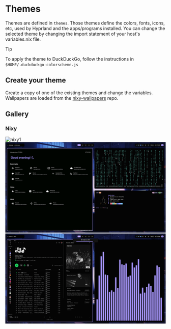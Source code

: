 # Themes

Themes are defined in `themes`. Those themes define the colors, fonts, icons, etc, used by Hyprland and the apps/programs installed.
You can change the selected theme by changing the import statement of your host's variables.nix file.

> [!TIP]
> To apply the theme to DuckDuckGo, follow the instructions in `$HOME/.duckduckgo-colorscheme.js`

## Create your theme

Create a copy of one of the existing themes and change the variables.
Wallpapers are loaded from the [nixy-wallpapers](https://github.com/anotherhadi/nixy-wallpapers) repo.

## Gallery

### Nixy

![nixy1](src/nixy/1.png)
![nixy2](src/nixy/2.png)
![nixy3](src/nixy/3.png)
